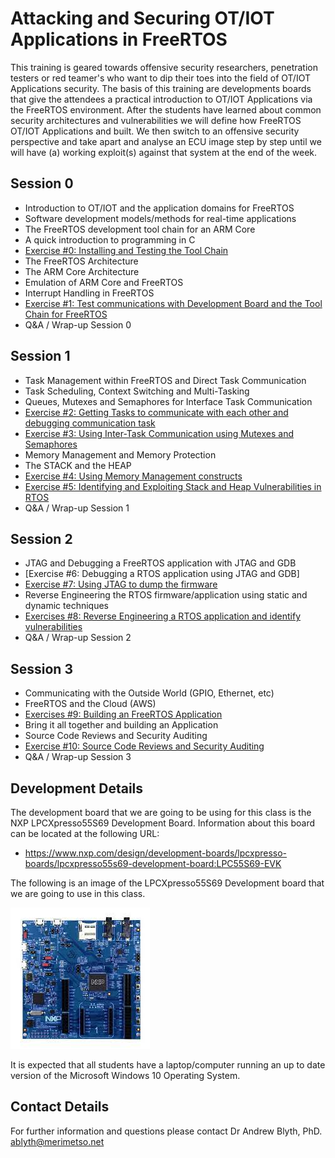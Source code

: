 # Attacking and Securing OT/IOT Applications in FreeRTOS

This training is geared towards offensive security researchers, penetration testers or red teamer's who want to dip their toes into the field of OT/IOT Applications security. The basis of this training are developments boards that give the attendees a practical introduction to OT/IOT Applications via the FreeRTOS environment. After the students have learned about common security architectures and vulnerabilities we will define how FreeRTOS OT/IOT Applications and built. We then switch to an offensive security perspective and take apart and analyse an ECU image step by step until we will have (a) working exploit(s) against that system at the end of the week.

## Session 0

* Introduction to OT/IOT and the application domains for FreeRTOS
* Software development models/methods for real-time applications
* The FreeRTOS development tool chain for an ARM Core
* A quick introduction to programming in C
* [Exercise #0: Installing and Testing the Tool Chain](https://github.com/Merimetso-Code/FreeRTOSSecurity/blob/main/Exercise0.md)
* The FreeRTOS Architecture
* The ARM Core Architecture
* Emulation of ARM Core and FreeRTOS
* Interrupt Handling in FreeRTOS
* [Exercise #1: Test communications with Development Board and the Tool Chain for FreeRTOS](https://github.com/Merimetso-Code/FreeRTOSSecurity/blob/main/Exercise1.md)
* Q&A / Wrap-up Session 0

## Session 1
* Task Management within FreeRTOS and Direct Task Communication
* Task Scheduling, Context Switching and Multi-Tasking
* Queues, Mutexes and Semaphores for Interface Task Communication
* [Exercise #2: Getting Tasks to communicate with each other and debugging communication task](https://github.com/Merimetso-Code/FreeRTOSSecurity/blob/main/Exercise2.md)
* [Exercise #3: Using Inter-Task Communication using Mutexes and Semaphores](https://github.com/Merimetso-Code/FreeRTOSSecurity/blob/main/Exercise3.md)
* Memory Management and Memory Protection
* The STACK and the HEAP
* [Exercise #4: Using Memory Management constructs](https://github.com/Merimetso-Code/FreeRTOSSecurity/blob/main/Exercise4.md)
* [Exercise #5: Identifying and Exploiting Stack and Heap Vulnerabilities in RTOS](https://github.com/Merimetso-Code/FreeRTOSSecurity/blob/main/Exercise5.md)
* Q&A / Wrap-up Session 1

## Session 2

* JTAG and Debugging a FreeRTOS application with JTAG and GDB
* [Exercise #6: Debugging a RTOS application using JTAG and GDB]
* [Exercise #7: Using JTAG to dump the firmware]()
* Reverse Engineering the RTOS firmware/application using static and dynamic techniques
* [Exercises #8: Reverse Engineering a RTOS application and identify vulnerabilities]()
* Q&A / Wrap-up Session 2

## Session 3

* Communicating with the Outside World (GPIO, Ethernet, etc)
* FreeRTOS and the Cloud (AWS)
* [Exercises #9: Building an FreeRTOS Application]()
* Bring it all together and building an Application
* Source Code Reviews and Security Auditing
* [Exercise #10: Source Code Reviews and Security Auditing]()
* Q&A / Wrap-up Session 3

## Development Details

The development board that we are going to be using for this class is the NXP LPCXpresso55S69 Development Board. Information about this board can be located at the following URL:

* https://www.nxp.com/design/development-boards/lpcxpresso-boards/lpcxpresso55s69-development-board:LPC55S69-EVK

The following is an image of the LPCXpresso55S69 Development board that we are going to use in this class.

![LPCXpresso55S69](LPCXpresso55S69.jpeg)

It is expected that all students have a laptop/computer running an up to date version of the Microsoft Windows 10 Operating System.

## Contact Details

For further information and questions please contact Dr Andrew Blyth, PhD. <ablyth@merimetso.net>
